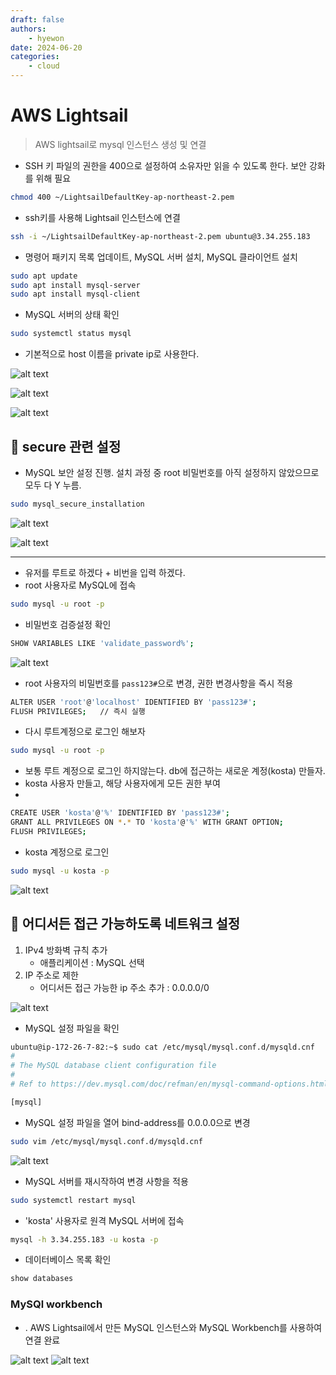 ```yaml
---
draft: false
authors:
    - hyewon
date: 2024-06-20
categories:
    - cloud
---
```


# AWS Lightsail

> AWS lightsail로 mysql 인스턴스 생성 및 연결

<!-- more -->

-   SSH 키 파일의 권한을 400으로 설정하여 소유자만 읽을 수 있도록 한다. 보안 강화를 위해 필요

```bash
chmod 400 ~/LightsailDefaultKey-ap-northeast-2.pem
```

-   ssh키를 사용해 Lightsail 인스턴스에 연결

```bash
ssh -i ~/LightsailDefaultKey-ap-northeast-2.pem ubuntu@3.34.255.183
```

-   명령어 패키지 목록 업데이트, MySQL 서버 설치, MySQL 클라이언트 설치

```bash
sudo apt update
sudo apt install mysql-server
sudo apt install mysql-client
```

-   MySQL 서버의 상태 확인

```bash
sudo systemctl status mysql
```

-   기본적으로 host 이름을 private ip로 사용한다.

![alt text](image.png)

![alt text](image-1.png)

![alt text](image-2.png)

## 📌 secure 관련 설정

-   MySQL 보안 설정 진행. 설치 과정 중 root 비밀번호를 아직 설정하지 않았으므로 모두 다 Y 누름.

```bash
sudo mysql_secure_installation
```

![alt text](image-3.png)

![alt text](image-4.png)

<hr>

-   유저를 루트로 하겠다 + 비번을 입력 하겠다.
-   root 사용자로 MySQL에 접속

```bash
sudo mysql -u root -p

```

-   비밀번호 검증설정 확인

```bash
SHOW VARIABLES LIKE 'validate_password%';
```

![alt text](image-5.png)

-   root 사용자의 비밀번호를 `pass123#`으로 변경, 권한 변경사항을 즉시 적용

```bash
ALTER USER 'root'@'localhost' IDENTIFIED BY 'pass123#';
FLUSH PRIVILEGES;   // 즉시 실행

```

-   다시 루트계정으로 로그인 해보자

```bash
sudo mysql -u root -p

```

-   보통 루트 계정으로 로그인 하지않는다. db에 접근하는 새로운 계정(kosta) 만들자.
-   kosta 사용자 만들고, 해당 사용자에게 모든 권한 부여
-

```bash
CREATE USER 'kosta'@'%' IDENTIFIED BY 'pass123#';
GRANT ALL PRIVILEGES ON *.* TO 'kosta'@'%' WITH GRANT OPTION;
FLUSH PRIVILEGES;
```

-   kosta 계정으로 로그인

```bash
sudo mysql -u kosta -p

```

![alt text](image-6.png)

## 📌 어디서든 접근 가능하도록 네트워크 설정

1. IPv4 방화벽 규칙 추가
    - 애플리케이션 : MySQL 선택
2. IP 주소로 제한
    - 어디서든 접근 가능한 ip 주소 추가 : 0.0.0.0/0

![alt text](image-7.png)

-   MySQL 설정 파일을 확인

```bash
ubuntu@ip-172-26-7-82:~$ sudo cat /etc/mysql/mysql.conf.d/mysqld.cnf
#
# The MySQL database client configuration file
#
# Ref to https://dev.mysql.com/doc/refman/en/mysql-command-options.html

[mysql]
```

-   MySQL 설정 파일을 열어 bind-address를 0.0.0.0으로 변경

```bash
sudo vim /etc/mysql/mysql.conf.d/mysqld.cnf
```

![alt text](image-8.png)

-   MySQL 서버를 재시작하여 변경 사항을 적용

```bash
sudo systemctl restart mysql
```

-   'kosta' 사용자로 원격 MySQL 서버에 접속

```bash
mysql -h 3.34.255.183 -u kosta -p


```

-   데이터베이스 목록 확인

```bash
show databases

```

### MySQl workbench

-   . AWS Lightsail에서 만든 MySQL 인스턴스와 MySQL Workbench를 사용하여 연결 완료

![alt text](image-9.png)
![alt text](image-10.png)
